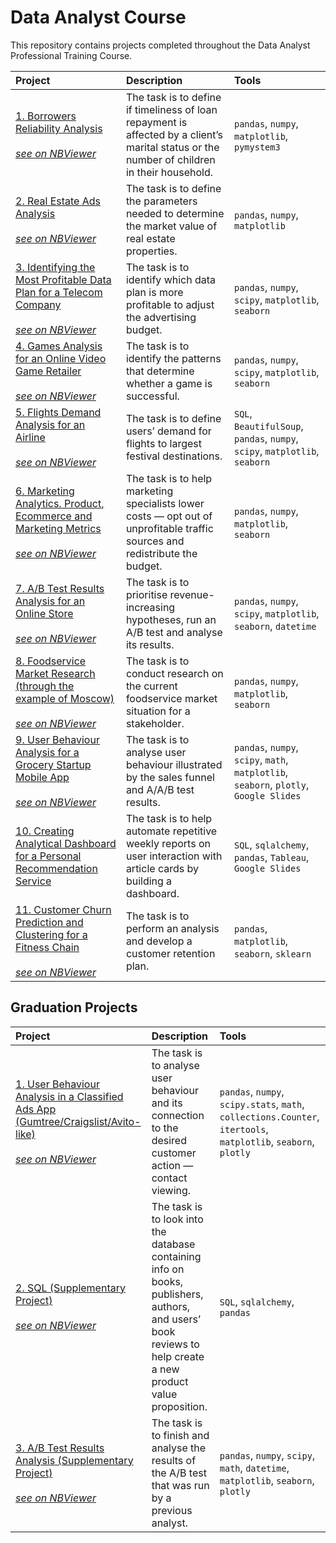 # Data Analyst Course

This repository contains projects completed throughout the Data Analyst Professional Training Course.

| Project | Description | Tools |
| :-------------------- | :--------------------- |:---------------------------|
| [1. Borrowers Reliability Analysis](https://github.com/plgesha/data-analyst-professional-training-course-projects/tree/master/Borrowers%20Reliability%20Analysis) <br /><br />*[see on NBViewer](https://nbviewer.org/github/plgesha/data-analyst-professional-training-course-projects/blob/master/Borrowers%20Reliability%20Analysis/borrowers_reliability_analysis.ipynb)*| The task is to define if timeliness of loan repayment is affected by a client’s marital status or the number of children in their household. | `pandas`, `numpy`, `matplotlib`, `pymystem3` |
| [2. Real Estate Ads Analysis](https://github.com/plgesha/data-analyst-professional-training-course-projects/tree/master/Real%20Estate%20Ads%20Analysis) <br /><br />*[see on NBViewer](https://nbviewer.org/github/plgesha/data-analyst-professional-training-course-projects/blob/master/Real%20Estate%20Ads%20Analysis/Real%20Estate%20Ads%20Analysis.ipynb)*| The task is to define the parameters needed to determine the market value of real estate properties. | `pandas`, `numpy`, `matplotlib` |
| [3. Identifying the Most Profitable Data Plan for a Telecom Company](https://github.com/plgesha/data-analyst-professional-training-course-projects/tree/master/Identifying%20the%20most%20profitable%20data%20plan%20for%20a%20telecom%20company) <br /><br />*[see on NBViewer](https://nbviewer.org/github/plgesha/data-analyst-professional-training-course-projects/blob/master/Identifying%20the%20most%20profitable%20data%20plan%20for%20a%20telecom%20company/Identifying%20the%20most%20profitable%20data%20plan%20for%20a%20telecom%20company.ipynb)*| The task is to identify which data plan is more profitable to adjust the advertising budget. | `pandas`, `numpy`, `scipy`, `matplotlib`, `seaborn` |
| [4. Games Analysis for an Online Video Game Retailer](https://github.com/plgesha/data-analyst-professional-training-course-projects/tree/master/Games%20Analysis%20for%20an%20Online%20Video%20Games%20Retailer) <br /><br />*[see on NBViewer](https://nbviewer.org/github/plgesha/data-analyst-professional-training-course-projects/blob/e7cb9ca747c580925484d01378cd28d112a9a82c/Games%20Analysis%20for%20an%20Online%20Video%20Games%20Retailer/Games%20Analysis%20for%20an%20Online%20Video%20Game%20Retailer.ipynb)*| The task is to identify the patterns that determine whether a game is successful. | `pandas`, `numpy`, `scipy`, `matplotlib`, `seaborn` |
| [5. Flights Demand Analysis for an Airline](https://github.com/plgesha/data-analyst-professional-training-course-projects/tree/master/Flights%20Demand%20Analysis%20for%20an%20Airline) <br /><br />*[see on NBViewer](https://nbviewer.org/github/plgesha/data-analyst-professional-training-course-projects/blob/master/Flights%20Demand%20Analysis%20for%20an%20Airline/Flights%20Demand%20Analysis%20for%20an%20Airline.ipynb)*| The task is to define users’ demand for flights to largest festival destinations. | `SQL`, `BeautifulSoup`, `pandas`, `numpy`, `scipy`, `matplotlib`, `seaborn` |
| [6. Marketing Analytics. Product, Ecommerce and Marketing Metrics](https://github.com/plgesha/data-analyst-professional-training-course-projects/tree/master/Marketing%20Analytics.%20Product%2C%20Ecommerce%20and%20Marketing%20Metrics) <br /><br />*[see on NBViewer](https://nbviewer.org/github/plgesha/data-analyst-professional-training-course-projects/blob/master/Marketing%20Analytics.%20Product%2C%20Ecommerce%20and%20Marketing%20Metrics/Marketing%20Analytics.%20Product%2C%20Ecommerce%20and%20Marketing%20Metrics.ipynb)*| The task is to help marketing specialists lower costs — opt out of unprofitable traffic sources and redistribute the budget. | `pandas`, `numpy`, `matplotlib`, `seaborn` |
| [7. A/B Test Results Analysis for an Online Store](https://github.com/plgesha/data-analyst-professional-training-course-projects/tree/master/AB%20Test%20Results%20Analysis%20for%20an%20Online%20Store) <br /><br />*[see on NBViewer](https://nbviewer.org/github/plgesha/data-analyst-professional-training-course-projects/blob/master/AB%20Test%20Results%20Analysis%20for%20an%20Online%20Store/AB%20Test%20Results%20Analysis%20for%20an%20Online%20Store.ipynb)*| The task is to prioritise revenue-increasing hypotheses, run an A/B test and analyse its results. | `pandas`, `numpy`, `scipy`, `matplotlib`, `seaborn`, `datetime` |
| [8. Foodservice Market Research (through the example of Moscow)](https://github.com/plgesha/data-analyst-professional-training-course-projects/tree/master/Foodservice%20Market%20Research%20(through%20the%20example%20of%20Moscow)) <br /><br />*[see on NBViewer](https://nbviewer.org/github/plgesha/data-analyst-professional-training-course-projects/blob/master/Foodservice%20Market%20Research%20%28through%20the%20example%20of%20Moscow%29/Foodservice%20Market%20Research%20%28through%20the%20example%20of%20Moscow%29.ipynb)*| The task is to conduct research on the current foodservice market situation for a stakeholder. | `pandas`, `numpy`, `matplotlib`, `seaborn` |
| [9. User Behaviour Analysis for a Grocery Startup Mobile App](https://github.com/plgesha/data-analyst-professional-training-course-projects/tree/master/User%20Behaviour%20Analysis%20for%20a%20Grocery%20Startup%20Mobile%20App) <br /><br />*[see on NBViewer](https://nbviewer.org/github/plgesha/data-analyst-professional-training-course-projects/blob/master/User%20Behaviour%20Analysis%20for%20a%20Grocery%20Startup%20Mobile%20App/User%20Behaviour%20Analysis%20for%20a%20Grocery%20Startup%20Mobile%20App.ipynb)*| The task is to analyse user behaviour illustrated by the sales funnel and A/A/B test results. | `pandas`, `numpy`, `scipy`, `math`, `matplotlib`, `seaborn`, `plotly`, `Google Slides` |
| [10. Creating Analytical Dashboard for a Personal Recommendation Service](https://github.com/plgesha/data-analyst-professional-training-course-projects/tree/master/Creating%20Analytical%20Dashboard%20for%20a%20Personal%20Recommendation%20Service%20) | The task is to help automate repetitive weekly reports on user interaction with article cards by building a dashboard. | `SQL`, `sqlalchemy`, `pandas`, `Tableau`, `Google Slides` |
| [11. Customer Churn Prediction and Clustering for a Fitness Chain](https://github.com/plgesha/data-analyst-professional-training-course-projects/tree/master/Customer%20Churn%20Prediction%20and%20Clustering%20for%20a%20Fitness%20Chain%20) <br /><br />*[see on NBViewer](https://nbviewer.org/github/plgesha/data-analyst-professional-training-course-projects/blob/master/Customer%20Churn%20Prediction%20and%20Clustering%20for%20a%20Fitness%20Chain%20/Customer%20Churn%20Prediction%20and%20Clustering%20for%20a%20Fitness%20Chain.ipynb)* | The task is to perform an analysis and develop a customer retention plan. | `pandas`, `matplotlib`, `seaborn`, `sklearn` |
## Graduation Projects
| Project | Description | Tools |
| :-------------------- | :--------------------- |:---------------------------|
| [1. User Behaviour Analysis in a Classified Ads App (Gumtree/Craigslist/Avito-like)](https://github.com/plgesha/data-analyst-professional-training-course-projects/tree/master/User%20Behaviour%20Analysis%20in%20a%20Classified%20Ads%20App%20(Gumtree-Craigslist-Avito-like)) <br /><br />*[see on NBViewer]()*| The task is to analyse user behaviour and its connection to the desired customer action — contact viewing. | `pandas`, `numpy`, `scipy.stats`, `math`, `collections.Counter`, `itertools`, `matplotlib`, `seaborn`, `plotly` |
| [2. SQL (Supplementary Project)](https://github.com/plgesha/data-analyst-professional-training-course-projects/tree/master/SQL%20(Supplementary%20Project)) <br /><br />*[see on NBViewer](https://nbviewer.org/github/plgesha/data-analyst-professional-training-course-projects/blob/master/SQL%20%28Supplementary%20Project%29/SQL%20%28Supplementary%20Project%29.ipynb)*| The task is to look into the database containing info on books, publishers, authors, and users’ book reviews to help create a new product value proposition. | `SQL`, `sqlalchemy`, `pandas` |
| [3. A/B Test Results Analysis (Supplementary Project)](https://github.com/plgesha/data-analyst-professional-training-course-projects/tree/master/AB%20Test%20Results%20Analysis%20(Supplementary%20Project)%20) <br /><br />*[see on NBViewer](https://nbviewer.org/github/plgesha/data-analyst-professional-training-course-projects/blob/master/AB%20Test%20Results%20Analysis%20%28Supplementary%20Project%29%20/AB%20Test%20Results%20Analysis%20%28Supplementary%20Project%29.ipynb)*| The task is to finish and analyse the results of the A/B test that was run by a previous analyst. | `pandas`, `numpy`, `scipy`, `math`, `datetime`, `matplotlib`, `seaborn`, `plotly` |
